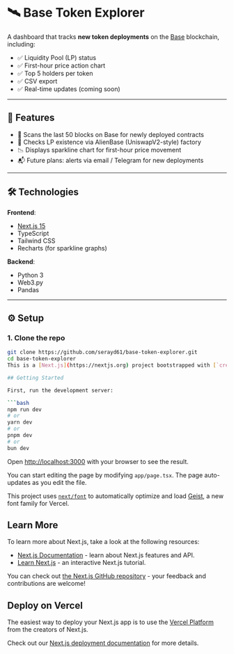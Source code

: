 # 🛰️ Base Token Explorer

A dashboard that tracks **new token deployments** on the [Base](https://base.org) blockchain, including:

- ✅ Liquidity Pool (LP) status
- ✅ First-hour price action chart
- ✅ Top 5 holders per token
- ✅ CSV export
- ✅ Real-time updates (coming soon)

---

## 🚀 Features

- 🔎 Scans the last 50 blocks on Base for newly deployed contracts
- 🧪 Checks LP existence via AlienBase (UniswapV2-style) factory
- 📉 Displays sparkline chart for first-hour price movement
- 📬 Future plans: alerts via email / Telegram for new deployments

---

## 🛠️ Technologies

**Frontend**:
- [Next.js 15](https://nextjs.org/)
- TypeScript
- Tailwind CSS
- Recharts (for sparkline graphs)

**Backend**:
- Python 3
- Web3.py
- Pandas

---

## ⚙️ Setup

### 1. Clone the repo

```bash
git clone https://github.com/serayd61/base-token-explorer.git
cd base-token-explorer
This is a [Next.js](https://nextjs.org) project bootstrapped with [`create-next-app`](https://nextjs.org/docs/app/api-reference/cli/create-next-app).

## Getting Started

First, run the development server:

```bash
npm run dev
# or
yarn dev
# or
pnpm dev
# or
bun dev
```

Open [http://localhost:3000](http://localhost:3000) with your browser to see the result.

You can start editing the page by modifying `app/page.tsx`. The page auto-updates as you edit the file.

This project uses [`next/font`](https://nextjs.org/docs/app/building-your-application/optimizing/fonts) to automatically optimize and load [Geist](https://vercel.com/font), a new font family for Vercel.

## Learn More

To learn more about Next.js, take a look at the following resources:

- [Next.js Documentation](https://nextjs.org/docs) - learn about Next.js features and API.
- [Learn Next.js](https://nextjs.org/learn) - an interactive Next.js tutorial.

You can check out [the Next.js GitHub repository](https://github.com/vercel/next.js) - your feedback and contributions are welcome!

## Deploy on Vercel

The easiest way to deploy your Next.js app is to use the [Vercel Platform](https://vercel.com/new?utm_medium=default-template&filter=next.js&utm_source=create-next-app&utm_campaign=create-next-app-readme) from the creators of Next.js.

Check out our [Next.js deployment documentation](https://nextjs.org/docs/app/building-your-application/deploying) for more details.
